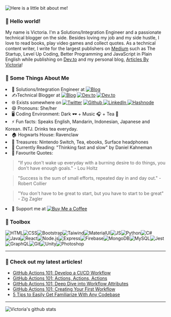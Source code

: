 <img src="https://github.com/victoria-lo/victoria-lo/blob/master/myGif.gif" alt="Here is a little bit about me!">


### 👋 Hello world!

My name is Victoria. I'm a Solutions/Integration Engineer and a passionate technical blogger on the side. Besides loving my job and my side hustle, I love to read books, play video games and collect quotes. As a technical content writer, I write for the largest publishers on [Medium](https://victoria2666.medium.com/) such as The Startup, Level Up Coding, Better Programming and JavaScript in Plain English while publishing on [Dev.to](https://dev.to/lo_victoria2666) and my personal blog, [Articles By Victoria](https://lo-victoria.com)!

### 🧐 Some Things About Me
<li>💼 Solutions/Integration Engineer at <a href="https://www.paypal.com/ca/home" target="_blank"><img alt="Blog" src="https://img.shields.io/badge/-PayPal-f2ba36?&style=flat-square&&logo=paypal" /></a></li>
<li>✍️Technical Blogger at <a href="https://lo-victoria.com" target="_blank"><img alt="Blog" src="https://img.shields.io/badge/-Personal%20Blog-add8e6?&style=flat-square" /></a> <a href="https://medium.com/@victoria2666" target="_blank"><img alt="Dev.to" src="https://img.shields.io/badge/-Medium-0A0A0A?&style=flat-square&logo=medium&logoColor=white" /></a>
<a href="https://dev.to/lo_victoria2666" target="_blank"><img alt="Dev.to" src="https://img.shields.io/badge/-Dev.To-0A0A0A?&style=flat-square&logo=dev.to&logoColor=white" /></a>
</li>
<li> 🌐 Exists somewhere on <a href="https://twitter.com/lo_victoria2666" target="_blank">
<img alt="Twitter" src="https://img.shields.io/badge/-Twitter-1DA1F2?logo=twitter&logoColor=white&style=flat-square" /></a>
<a href="https://github.com/victoria-lo" target="_blank">
<img alt="Github" src="https://img.shields.io/badge/-GitHub-181717?&style=flat-square&logo=github&logoColor=white" />
<a href="https://www.linkedin.com/in/victoria2666/" target="_blank">
<img alt="LinkedIn" src="https://img.shields.io/badge/-LinkedIn-0A66C2?&style=flat-square&logo=linkedin&logoColor=white" />
</a>
<a href="https://hashnode.com/@victoria" target="_blank"><img alt="Hashnode" src="https://img.shields.io/badge/-Hashnode-2962FF?logo=hashnode&style=flat-square" /></a>
</a></li>
<li>😄 Pronouns: She/her</li>
<li>🖥️ Coding Environment: Dark 🕶️ + Music 🎧 + Tea 🍵</li>
<li>⚡ Fun facts: Speaks English, Mandarin, Indonesian, Japanese and Korean. INTJ. Drinks tea everyday.</li>
<li>🏠 Hogwarts House: Ravenclaw</li>
<li>💎 Treasures: Nintendo Switch, Tea, ebooks, Surface headphones</li>
<li>📖 Currently Reading: "Thinking fast and slow" by Daniel Kahneman</li>
<li>💬 Favourite Quotes: 

> "If you don't wake up everyday with a burning desire to do things, you don't have enough goals." - Lou Holtz

> "Success is the sum of small efforts, repeated day in and day out." - Robert Collier

> "You don't have to be great to start, but you have to start to be great"  - Zig Zagler
</li>
<li>🙏 Support me at <a href="https://www.buymeacoffee.com/victoria2666" target="_blank"><img alt="Buy Me a Coffee" src="https://img.shields.io/badge/-Buy%20Me%20A%20Coffee-ffdd00?&style=flat-square&&logo=buy%20me%20a%20coffee&logoColor=black" /></a></li>

### 🧰 Toolbox
![HTML](https://img.shields.io/badge/-html5-E34F26?&style=for-the-badge&logo=html5&logoColor=white)![CSS](https://img.shields.io/badge/-css3-1572B6?&style=for-the-badge&logo=css3&logoColor=white)![Bootstrap](https://img.shields.io/badge/-Bootstrap-7952B3?&style=for-the-badge&logo=bootstrap&logoColor=white)![Taiwind](https://img.shields.io/badge/-Tailwind-38B2AC?&style=for-the-badge&logo=tailwind%20css&logoColor=white)![MaterialUI](https://img.shields.io/badge/-Material%20UI-0081CB?&style=for-the-badge&logo=material-ui&logoColor=white)![JS](https://img.shields.io/badge/-javascript-F7DF1E?&style=for-the-badge&logo=javascript&logoColor=black)![Python](https://img.shields.io/badge/-Python-3776AB?&style=for-the-badge&logo=python&logoColor=yellow)![C#](https://img.shields.io/badge/-C%20Sharp-white?&style=for-the-badge&logo=c%20sharp&logoColor=239120)![Java](https://img.shields.io/badge/-Java-007396?&style=for-the-badge&logo=java&logoColor=white)![React](https://img.shields.io/badge/-ReactJS-grey?&style=for-the-badge&logo=react&logoColor=61DAFB)![Node.js](https://img.shields.io/badge/-Node.js-black?&style=for-the-badge&logo=node.js&logoColor=339933)![Express](https://img.shields.io/badge/-Express-grey?&style=for-the-badge&logo=express&logoColor=white)![Firebase](https://img.shields.io/badge/-Firebase-4c8bf5?&style=for-the-badge&&logo=firebase&logoColor=ffca28)![MongoDB](https://img.shields.io/badge/-MongoDB-white?&style=for-the-badge&logo=mongodb&logoColor=47A248)![MySQL](https://img.shields.io/badge/-MySQL-4479A1?&style=for-the-badge&logo=mysql&logoColor=white)![Jest](https://img.shields.io/badge/-Jest-C21325?&style=for-the-badge&logo=jest&logoColor=white)![GraphQL](https://img.shields.io/badge/-GraphQL-black?&style=for-the-badge&logo=graphql&logoColor=E10098)![Git](https://img.shields.io/badge/-Git-F05032?&style=for-the-badge&logo=git&logoColor=white)![Unity](https://img.shields.io/badge/-Unity-000000?&style=for-the-badge&logo=unity&logoColor=white)![Photoshop](https://img.shields.io/badge/-Adobe%20Photoshop-black?&style=for-the-badge&logo=adobe%20photoshop&logoColor=31a8ff)

------

### 📝 Check out my latest articles!
<!-- BLOG:START -->
- [GitHub Actions 101: Develop a CI/CD Workflow](https://lo-victoria.com/github-actions-101-develop-a-cicd-workflow)
- [GitHub Actions 101: Actions, Actions, Actions](https://lo-victoria.com/github-actions-101-actions-actions-actions)
- [GitHub Actions 101: Deep Dive into Workflow Attributes](https://lo-victoria.com/github-actions-101-deep-dive-into-workflow-attributes)
- [GitHub Actions 101: Creating Your First Workflow](https://lo-victoria.com/github-actions-101-creating-your-first-workflow)
- [5 Tips to Easily Get Familiarize With Any Codebase](https://lo-victoria.com/5-tips-to-easily-get-familiarize-with-any-codebase)
<!-- BLOG:END -->

-----

![Victoria's github stats](https://github-readme-stats.vercel.app/api?username=victoria-lo&show_icons=true&count_private=true&hide=issues,prs)
